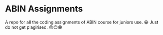 # ABIN Assignments
A repo for all the coding assignments of ABIN course for juniors use. 😀
Just do not get plagirised. 😜😉😁